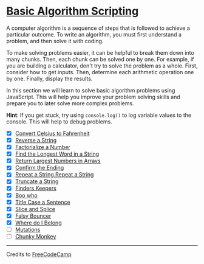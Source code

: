 # [Basic Algorithm Scripting](https://learn.freecodecamp.org/javascript-algorithms-and-data-structures/basic-algorithm-scripting)

A computer algorithm is a sequence of steps that is followed to achieve a particular outcome. To write an algorithm, you must first understand a problem, and then solve it with coding.

To make solving problems easier, it can be helpful to break them down into many chunks. Then, each chunk can be solved one by one. For example, if you are building a calculator, don't try to solve the problem as a whole. First, consider how to get inputs. Then, determine each arithmetic operation one by one. Finally, display the results.

In this section we will learn to solve basic algorithm problems using JavaScript. This will help you improve your problem solving skills and prepare you to later solve more complex problems.

**Hint**: If you get stuck, try using `console.log()` to log variable values to the console. This will help to debug problems.

- [x] [Convert Celsius to Fahrenheit](01-convert-celsius-to-fahrenheit.js)
- [x] [Reverse a String](02-reverse-a-string.js)
- [x] [Factorialize a Number](03-factorialize-a-number.js)
- [x] [Find the Longest Word in a String](04-find-the-longest-word-in-a-string.js)
- [x] [Return Largest Numbers in Arrays](05-return-largest-numbers-in-arrays.js)
- [x] [Confirm the Ending](06-confirm-the-ending.js)
- [x] [Repeat a String Repeat a String](07-repeat-a-string-repeat-a-string.js)
- [x] [Truncate a String](08-truncate-a-string.js)
- [x] [Finders Keepers](09-finders-keepers.js)
- [x] [Boo who](10-boo-who.js)
- [x] [Title Case a Sentence](11-title-case-a-sentence.js)
- [x] [Slice and Splice](12-slice-and-splice.js)
- [x] [Falsy Bouncer](13-falsy-bouncer.js)
- [x] [Where do I Belong](14-where-do-i-belong.js)
- [ ] [Mutations](15-mutations.js)
- [ ] [Chunky Monkey](16-chunky-monkey.js)

---

Credits to [FreeCodeCamp](https://www.freecodecamp.org/)

